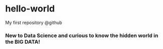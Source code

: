 # hello-world
My first repository @github
### New to Data Science and curious to know the hidden world in the BIG DATA!
